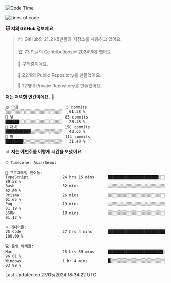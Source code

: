   <!--START_SECTION:waka-->
![Code Time](http://img.shields.io/badge/Code%20Time-614%20hrs%2040%20mins-blue)

![Lines of code](https://img.shields.io/badge/%EC%A0%80%EB%8A%94%20%EC%97%AC%ED%83%9C%EA%B9%8C%EC%A7%80%20-307.4%20thousand%20%EC%A4%84%EC%9D%98%20%EC%BD%94%EB%93%9C%EB%A5%BC%20%EC%9E%91%EC%84%B1%ED%96%88%EC%96%B4%EC%9A%94.-blue)

**🐱 저의 GitHub 정보에요.** 

> 📦 GitHub의 21.2 kB만큼의 저장소를 사용하고 있어요. 
 > 
> 🏆 73 만큼의 Contributions을 2024년에 했어요
 > 
> 💼 구직중이에요.
 > 
> 📜 22개의 Public Repository를 만들었어요. 
 > 
> 🔑 12개의 Private Repository를 만들었어요. 
 > 
**저는 저녁형 인간이에요. 🦉** 

```text
🌞 아침                     5 commits           ░░░░░░░░░░░░░░░░░░░░░░░░░   01.38 % 
🌆 낮　                     85 commits          ██████░░░░░░░░░░░░░░░░░░░   23.48 % 
🌃 저녁                     158 commits         ███████████░░░░░░░░░░░░░░   43.65 % 
🌙 밤　                     114 commits         ████████░░░░░░░░░░░░░░░░░   31.49 % 
```


📊 **저는 이번주를 이렇게 시간을 보냈어요.** 

```text
🕑︎ Timezone: Asia/Seoul

💬 프로그래밍 언어들: 
TypeScript               24 hrs 15 mins      ██████████████████████░░░   89.58 % 
Bash                     32 mins             ░░░░░░░░░░░░░░░░░░░░░░░░░   02.00 % 
Prisma                   26 mins             ░░░░░░░░░░░░░░░░░░░░░░░░░   01.65 % 
Pug                      19 mins             ░░░░░░░░░░░░░░░░░░░░░░░░░   01.19 % 
JSON                     18 mins             ░░░░░░░░░░░░░░░░░░░░░░░░░   01.12 % 

🔥 에디터들: 
VS Code                  27 hrs 4 mins       █████████████████████████   100.00 % 

💻 운영 체제들: 
Mac                      25 hrs 59 mins      ████████████████████████░   96.01 % 
Windows                  1 hr 4 mins         █░░░░░░░░░░░░░░░░░░░░░░░░   03.99 % 
```


 Last Updated on 27/05/2024 18:34:22 UTC
<!--END_SECTION:waka-->
